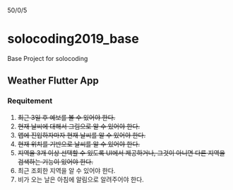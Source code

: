 50/0/5

# solocoding2019_base
Base Project for solocoding

## Weather Flutter App

### Requitement
1. ~~최근 3일 후 예보를 볼 수 있어야 한다.~~
1. ~~현재 날씨에 대해서 그림으로 알 수 있어야 한다.~~
1. ~~앱에 진입하자마자 현재 날씨를 알 수 있어야 한다.~~
1. ~~현재 위치를 기반으로 날씨를 알 수 있어야 한다.~~
1. ~~지역을 3개 이상 선택할 수 있도록 UI에서 제공하거나, 그것이 아니면 다른 지역을 검색하는 기능이 있어야 한다.~~
1. 최근 조회한 지역을 알 수 있어야 한다.
1. 비가 오는 날은 아침에 알림으로 알려주어야 한다.
